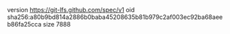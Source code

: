 version https://git-lfs.github.com/spec/v1
oid sha256:a80b9bd814a2886b0baba45208635b81b979c2af003ec92ba68aeeb86fa25cca
size 7888
